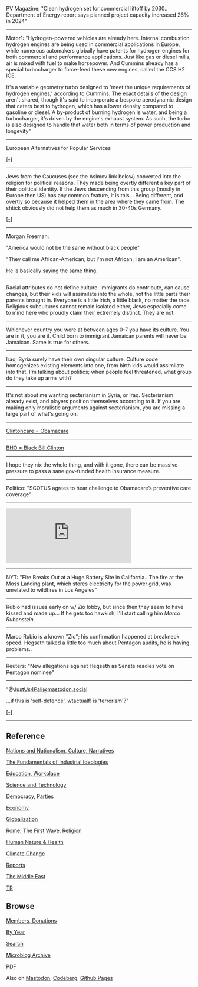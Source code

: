 
PV Magazine: "Clean hydrogen set for commercial liftoff by
2030.. Department of Energy report says planned project capacity
increased 26% in 2024"

---

Motor1: "Hydrogen-powered vehicles are already here. Internal
combustion hydrogen engines are being used in commercial applications
in Europe, while numerous automakers globally have patents for
hydrogen engines for both commercial and performance
applications. Just like gas or diesel mills, air is mixed with fuel to
make horsepower. And Cummins already has a special turbocharger to
force-feed these new engines, called the CCS H2 ICE.

It's a variable geometry turbo designed to 'meet the unique
requirements of hydrogen engines,' according to Cummins. The exact
details of the design aren't shared, though it's said to incorporate a
bespoke aerodynamic design that caters best to hydrogen, which has a
lower density compared to gasoline or diesel. A by-product of burning
hydrogen is water, and being a turbocharger, it's driven by the
engine's exhaust system. As such, the turbo is also designed to handle
that water both in terms of power production and longevity"

---

European Alternatives for Popular Services

[[-]](https://european-alternatives.eu/alternatives-to)

---

Jews from the Caucuses (see the Asimov link below) converted into the
religion for political reasons. They made being overtly different a
key part of their political identity. If the Jews descending from this
group (mostly in Europe then US) has any common feature, it is
this... Being different, and overtly so because it helped them in the
area where they came from. The shtick obviously did not help them as
much in 30-40s Germany. 

[[-]](2023/12/asimov-israel.html)

---

Morgan Freeman:

"America would not be the same without black people"

"They call me African-American, but I'm not African, I am an American".

He is basically saying the same thing.

---

Racial attributes do not define culture. Immigrants do contribute, can
cause changes, but their kids will assimilate into the whole, not the
little parts their parents brought in. Everyone is a little Irish, a
little black, no matter the race. Religious subcultures cannot remain
isolated either, Jews especially come to mind here who proudly claim
their extremely distinct. They are not.

---

Whichever country you were at between ages 0-7 you have its culture.
You are in it, you are it. Child born to immigrant Jamaican parents
will never be Jamaican. Same is true for others.

---

Iraq, Syria surely have their own singular culture. Culture code
homogenizes existing elements into one, from birth kids would
assimilate into that. I'm talking about politics; when people feel
threatened, what group do they take up arms with?

---

It's not about me wanting secterianism in Syria, or Iraq. Secterianism
already exist, and players position themselves according to it. If you
are making only moralistic arguments against secterianism, you are
missing a large part of what's going on.

---

[Clintoncare = Obamacare](2023/06/evil-geniuses.html#clintoncare)

---

[BHO = Black Bill Clinton](mbl/2025/clinton_blackface.jpg)

---

I hope they nix the whole thing, and with it gone, there can be
massive pressure to pass a sane gov-funded health insurance measure.

---

Politico: "SCOTUS agrees to hear challenge to Obamacare’s preventive
care coverage"

---

<iframe width="340" src="https://www.youtube.com/embed/gsys1a_ngVk" title="Hundreds ordered to evacuate as fire erupts at California battery plant" frameborder="0" allow="accelerometer; autoplay; clipboard-write; encrypted-media; gyroscope; picture-in-picture; web-share" referrerpolicy="strict-origin-when-cross-origin" allowfullscreen></iframe>

---

NYT: "Fire Breaks Out at a Huge Battery Site in California.. The fire
at the Moss Landing plant, which stores electricity for the power
grid, was unrelated to wildfires in Los Angeles"

---

Rubio had issues early on w/ Zio lobby, but since then they seem to
have kissed and made up... If he gets too hawkish, I'll start calling
him *Marco Rubenstein*.

---

Marco Rubio is a known "Zio"; his confirmation happened at breakneck
speed. Hegseth talked a little too much about Pentagon audits, he is
having problems..

---

Reuters: "New allegations against Hegseth as Senate readies vote on
Pentagon nominee"

---

"@JustUs4Pali@mastodon.social

...if this is 'self-defence', wtactualf! is 'terrorism'?"

[[-]](https://files.mastodon.social/media_attachments/files/113/864/507/877/171/259/original/4b7fc8068e8ec890.png)

---

## Reference

[Nations and Nationalism, Culture, Narratives](0119/2013/02/nations-and-nationalism.html)

[The Fundamentals of Industrial Ideologies](0119/2011/04/fundamentals-of-industrial-ideologies.html)

[Education, Workplace](0119/2017/09/education-workplace.html)

[Science and Technology](0119/2018/09/science-technology.html)

[Democracy, Parties](0119/2016/11/democracy.html)

[Economy](2021/01/economy.html)

[Globalization](0119/2018/09/globalization.html)

[Rome, The First Wave, Religion](0119/2017/12/rome.html)

[Human Nature & Health](2020/07/human-nature.html)

[Climate Change](2022/01/climate.html)

[Reports](2021/01/reports.html)

[The Middle East](0119/2019/07/middleeast.html)

[TR](../tr/index.html)

## Browse

[Members, Donations](2022/08/members.html)

[By Year](years.html)

[Search](https://muratk5n.github.io/thirdwave/en/search.html)

[Microblog Archive](mbl/index.html)

[PDF](https://www.dropbox.com/scl/fi/8kl0sla1booo83zeb28dn/tw-all.pdf?rlkey=p9r319p8jbzak5du3dasju05y&st=28wknfsp&raw=1)

Also on 
[Mastodon](https://fosstodon.org/@muratk5n),
[Codeberg](https://muratk5n.codeberg.page/en/),
[Github Pages](https://muratk5n.github.io/thirdwave/en/)

